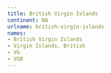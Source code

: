 ```yaml
---
title: British Virgin Islands
continent: NA
urlname: british-virgin-islands
names:
- British Virgin Islands
- Virgin Islands, British
- VG
- VGB
---
```


